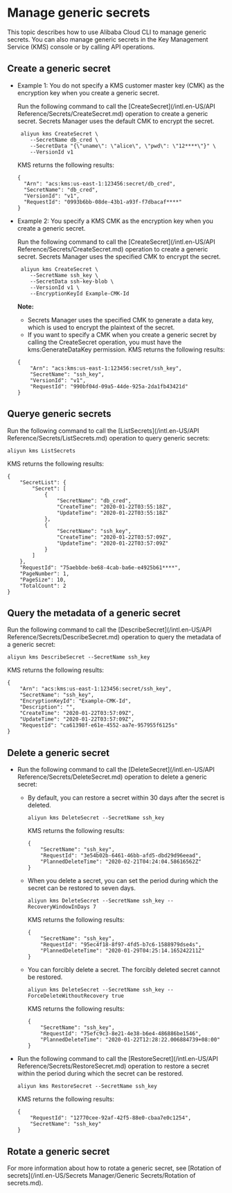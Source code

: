 # Manage generic secrets

This topic describes how to use Alibaba Cloud CLI to manage generic secrets. You can also manage generic secrets in the Key Management Service \(KMS\) console or by calling API operations.

## Create a generic secret

-   Example 1: You do not specify a KMS customer master key \(CMK\) as the encryption key when you create a generic secret.

    Run the following command to call the [CreateSecret](/intl.en-US/API Reference/Secrets/CreateSecret.md) operation to create a generic secret. Secrets Manager uses the default CMK to encrypt the secret.

    ```
     aliyun kms CreateSecret \
        --SecretName db_cred \
        --SecretData "{\"uname\": \"alice\", \"pwd\": \"12****\"}" \
        --VersionId v1
    ```

    KMS returns the following results:

    ```
    {
      "Arn": "acs:kms:us-east-1:123456:secret/db_cred",
      "SecretName": "db_cred",
      "VersionId": "v1",
      "RequestId": "0993b6bb-08de-43b1-a93f-f7dbacaf****"
    }
    ```

-   Example 2: You specify a KMS CMK as the encryption key when you create a generic secret.

    Run the following command to call the [CreateSecret](/intl.en-US/API Reference/Secrets/CreateSecret.md) operation to create a generic secret. Secrets Manager uses the specified CMK to encrypt the secret.

    ```
     aliyun kms CreateSecret \
        --SecretName ssh_key \
        --SecretData ssh-key-blob \
        --VersionId v1 \
        --EncryptionKeyId Example-CMK-Id
    ```

    **Note:**

    -   Secrets Manager uses the specified CMK to generate a data key, which is used to encrypt the plaintext of the secret.
    -   If you want to specify a CMK when you create a generic secret by calling the CreateSecret operation, you must have the kms:GenerateDataKey permission.
    KMS returns the following results:

    ```
    {
        "Arn": "acs:kms:us-east-1:123456:secret/ssh_key",
        "SecretName": "ssh_key",
        "VersionId": "v1",
        "RequestId": "990bf04d-09a5-44de-925a-2da1fb43421d"
    }
    ```


## Querye generic secrets

Run the following command to call the [ListSecrets](/intl.en-US/API Reference/Secrets/ListSecrets.md) operation to query generic secrets:

```
aliyun kms ListSecrets    
```

KMS returns the following results:

```
{
    "SecretList": {
        "Secret": [
            {
                "SecretName": "db_cred",
                "CreateTime": "2020-01-22T03:55:18Z",
                "UpdateTime": "2020-01-22T03:55:18Z"
            },
            {
                "SecretName": "ssh_key",
                "CreateTime": "2020-01-22T03:57:09Z",
                "UpdateTime": "2020-01-22T03:57:09Z"
            }
        ]
    },
    "RequestId": "75aebbde-be68-4cab-ba6e-e4925b61****",
    "PageNumber": 1,
    "PageSize": 10,
    "TotalCount": 2
}
```

## Query the metadata of a generic secret

Run the following command to call the [DescribeSecret](/intl.en-US/API Reference/Secrets/DescribeSecret.md) operation to query the metadata of a generic secret:

```
aliyun kms DescribeSecret --SecretName ssh_key
```

KMS returns the following results:

```
{
    "Arn": "acs:kms:us-east-1:123456:secret/ssh_key",
    "SecretName": "ssh_key",
    "EncryptionKeyId": "Example-CMK-Id",
    "Description": "",
    "CreateTime": "2020-01-22T03:57:09Z",
    "UpdateTime": "2020-01-22T03:57:09Z",
    "RequestId": "ca61398f-e61e-4552-aa7e-957955f6125s"
}
```

## Delete a generic secret

-   Run the following command to call the [DeleteSecret](/intl.en-US/API Reference/Secrets/DeleteSecret.md) operation to delete a generic secret:
    -   By default, you can restore a secret within 30 days after the secret is deleted.

        ```
        aliyun kms DeleteSecret --SecretName ssh_key 
        ```

        KMS returns the following results:

        ```
        {
            "SecretName": "ssh_key",
            "RequestId": "3e54b02b-6461-46bb-afd5-dbd29d96eead",
            "PlannedDeleteTime": "2020-02-21T04:24:04.58616562Z"
        }
        ```

    -   When you delete a secret, you can set the period during which the secret can be restored to seven days.

        ```
        aliyun kms DeleteSecret --SecretName ssh_key --RecoveryWindowInDays 7
        ```

        KMS returns the following results:

        ```
        {
            "SecretName": "ssh_key",
            "RequestId": "95ec4f18-8f97-4fd5-b7c6-1588979dse4s",
            "PlannedDeleteTime": "2020-01-29T04:25:14.165242211Z"
        }
        ```

    -   You can forcibly delete a secret. The forcibly deleted secret cannot be restored.

        ```
        aliyun kms DeleteSecret --SecretName ssh_key --ForceDeleteWithoutRecovery true
        ```

        KMS returns the following results:

        ```
        {
            "SecretName": "ssh_key",
            "RequestId": "75efc9c3-8e21-4e38-b6e4-486886be1546",
            "PlannedDeleteTime": "2020-01-22T12:28:22.006884739+08:00"
        }
        ```

-   Run the following command to call the [RestoreSecret](/intl.en-US/API Reference/Secrets/RestoreSecret.md) operation to restore a secret within the period during which the secret can be restored.

    ```
    aliyun kms RestoreSecret --SecretName ssh_key  
    ```

    KMS returns the following results:

    ```
    {
        "RequestId": "12770cee-92af-42f5-88e0-cbaa7e0c1254",
        "SecretName": "ssh_key"
    }
    ```


## Rotate a generic secret

For more information about how to rotate a generic secret, see [Rotation of secrets](/intl.en-US/Secrets Manager/Generic Secrets/Rotation of secrets.md).

